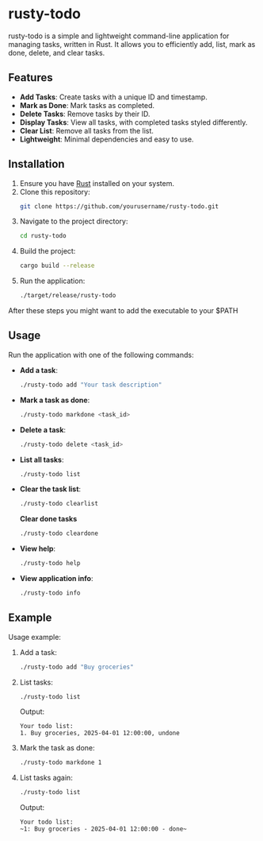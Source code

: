 # rusty-todo

rusty-todo is a simple and lightweight command-line application for managing tasks, written in Rust. It allows you to efficiently add, list, mark as done, delete, and clear tasks.

## Features

- **Add Tasks**: Create tasks with a unique ID and timestamp.
- **Mark as Done**: Mark tasks as completed.
- **Delete Tasks**: Remove tasks by their ID.
- **Display Tasks**: View all tasks, with completed tasks styled differently.
- **Clear List**: Remove all tasks from the list.
- **Lightweight**: Minimal dependencies and easy to use.

## Installation

1. Ensure you have [Rust](https://www.rust-lang.org/) installed on your system.
2. Clone this repository:
   ```bash
   git clone https://github.com/yourusername/rusty-todo.git
   ```
3. Navigate to the project directory:
   ```bash
   cd rusty-todo
   ```
4. Build the project:
   ```bash
   cargo build --release
   ```
5. Run the application:
   ```bash
   ./target/release/rusty-todo
   ```

After these steps you might want to add the executable to your $PATH

## Usage

Run the application with one of the following commands:

- **Add a task**:
  ```bash
  ./rusty-todo add "Your task description"
  ```
- **Mark a task as done**:
  ```bash
  ./rusty-todo markdone <task_id>
  ```
- **Delete a task**:
  ```bash
  ./rusty-todo delete <task_id>
  ```
- **List all tasks**:
  ```bash
  ./rusty-todo list
  ```
- **Clear the task list**:
  ```bash
  ./rusty-todo clearlist
  ```
  **Clear done tasks**
   ```bash
  ./rusty-todo cleardone
  ```
- **View help**:
  ```bash
  ./rusty-todo help
  ```
- **View application info**:
  ```bash
  ./rusty-todo info
  ```

## Example

Usage example:

1. Add a task:
   ```bash
   ./rusty-todo add "Buy groceries"
   ```
2. List tasks:
   ```bash
   ./rusty-todo list
   ```
   Output:
   ```
   Your todo list:
   1. Buy groceries, 2025-04-01 12:00:00, undone
   ```
3. Mark the task as done:
   ```bash
   ./rusty-todo markdone 1
   ```
4. List tasks again:
   ```bash
   ./rusty-todo list
   ```
   Output:
   ```
   Your todo list:
   ~1: Buy groceries - 2025-04-01 12:00:00 - done~
   ```

